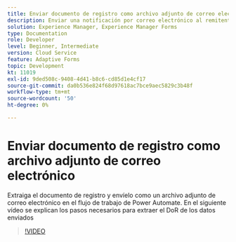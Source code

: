 ```yaml
---
title: Enviar documento de registro como archivo adjunto de correo electrónico
description: Enviar una notificación por correo electrónico al remitente con el documento de registro como datos adjuntos de correo electrónico
solution: Experience Manager, Experience Manager Forms
type: Documentation
role: Developer
level: Beginner, Intermediate
version: Cloud Service
feature: Adaptive Forms
topic: Development
kt: 11019
exl-id: 9ded508c-9408-4d41-b8c6-cd85d1e4cf17
source-git-commit: da0b536e824f68d97618ac7bce9aec5829c3b48f
workflow-type: tm+mt
source-wordcount: '50'
ht-degree: 0%

---
```


# Enviar documento de registro como archivo adjunto de correo electrónico

Extraiga el documento de registro y envíelo como un archivo adjunto de correo electrónico en el flujo de trabajo de Power Automate.
En el siguiente vídeo se explican los pasos necesarios para extraer el DoR de los datos enviados
>[!VIDEO](https://video.tv.adobe.com/v/346731?quality=12&learn=on)

